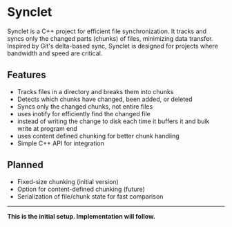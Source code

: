 # Synclet

Synclet is a C++ project for efficient file synchronization. It tracks and syncs only the changed parts (chunks) of files, minimizing data transfer. Inspired by Git's delta-based sync, Synclet is designed for projects where bandwidth and speed are critical.

## Features

- Tracks files in a directory and breaks them into chunks
- Detects which chunks have changed, been added, or deleted
- Syncs only the changed chunks, not entire files
- uses inotify for efficiently find the changed file
- instead of writing the change to disk each time it buffers it and bulk write at program end
- uses content defined chunking for better chunk handling
- Simple C++ API for integration

## Planned

- Fixed-size chunking (initial version)
- Option for content-defined chunking (future)
- Serialization of file/chunk state for fast comparison

---

**This is the initial setup. Implementation will follow.**
